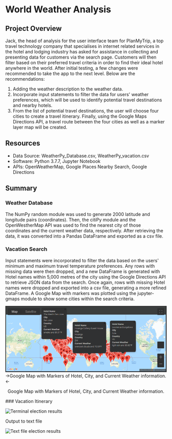 # World Weather Analysis

## Project Overview
Jack, the head of analysis for the user interface team for PlanMyTrip, a top travel technology company that specialises in internet related services in the hotel and lodging industry has asked for assistance in collecting and presenting data for customers via the search page. Customers will then filter based on their preferred travel criteria in order to find their ideal hotel anywhere in the world. After initial testing, a few changes were recommended to take the app to the next level. Below are the recommendations:

1. Adding the weather description to the weather data.
2. Incorporate input statements to filter the data for users' weather preferences, which will be used to identify potential travel destinations and nearby hotels.
3. From the list of potential travel destinations, the user will choose four cities to create a travel itinerary. Finally, using the Google Maps Directions API, a travel route between the four cities as well as a marker layer map will be created.

## Resources
- Data Source: WeatherPy_Database.csv, WeatherPy_vacation.csv
- Software: Python 3.7.7, Jupyter Notebook
- APIs: OpenWeatherMap, Google Places Nearby Search, Google Directions

## Summary
### Weather Database
The NumPy random module was used to generate 2000 latitude and longitude pairs (coordinates). Then, the citiPy module and the OpenWestherMap API was used to find the nearest city of those coordinates and the current weather data, respectively. After retrieving the data, it was converted into a Pandas DataFrame and exported as a csv file.

### Vacation Search
Input statements were incorporated to filter the data based on the users' minimum and maximum travel temperature preferences. Any rows with missing data were then dropped, and a new DataFrame is generated with Hotel names within 5,000 metres of the city using the Google Directions API to retrieve JSON data from the search. Once again, rows with missing Hotel names were dropped and exported into a csv file, generating a more refined DataFrame. A Google Map with markers was plotted using the jupyter-gmaps module to show some cities within the search criteria.

![WeatherPy Vacation Map](vacation_search/WeatherPy_vacation_map.png)
->Google Map with Markers of Hotel, City, and Current Weather information.<-
<p style="text-align: center;">Google Map with Markers of Hotel, City, and Current Weather information.</p>
### Vacation Itinerary
  

![Terminal election results](resources/election_results_terminal.PNG)


Output to text file

![Text file election results](resources/election_results_txtfile.PNG)
